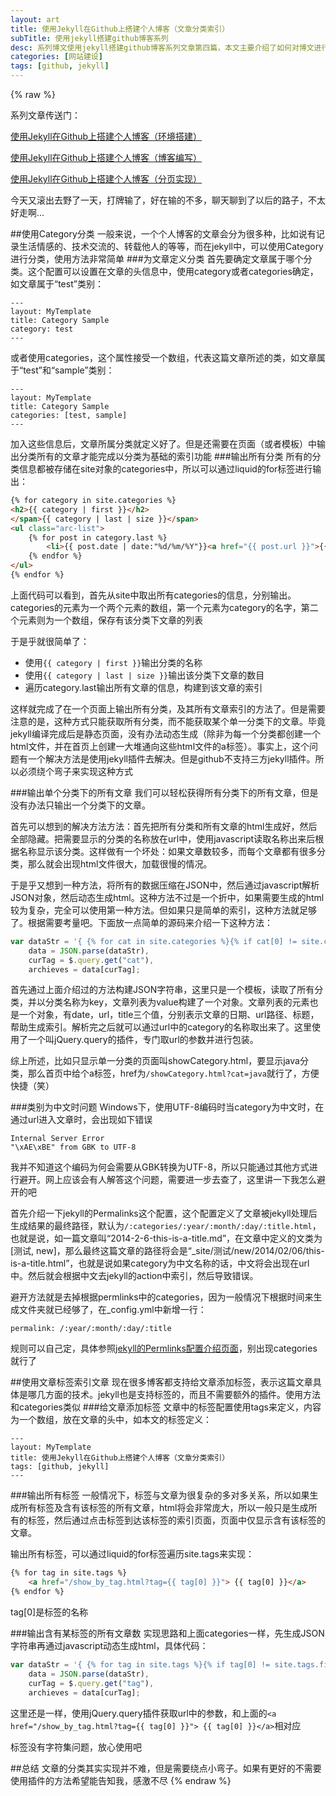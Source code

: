 ```yaml
---
layout: art
title: 使用Jekyll在Github上搭建个人博客（文章分类索引）
subTitle: 使用jekyll搭建github博客系列
desc: 系列博文使用jekyll搭建github博客系列文章第四篇，本文主要介绍了如何对博文进行分类及添加标签，并根据分类和标签进行索引
categories: [网站建设]
tags: [github, jekyll]
---
```

{% raw %}

系列文章传送门：

[使用Jekyll在Github上搭建个人博客（环境搭建）](http://lingyu.wang#/art/blog/2014/01/25/jekyll-1/)

[使用Jekyll在Github上搭建个人博客（博客编写）](http://lingyu.wang#/art/blog/2014/01/27/jekyll-2/)

[使用Jekyll在Github上搭建个人博客（分页实现）](http://lingyu.wang#/art/blog/2014/02/06/jekyll-3/)

今天又滚出去野了一天，打牌输了，好在输的不多，聊天聊到了以后的路子，不太好走啊...

##使用Category分类
一般来说，一个个人博客的文章会分为很多种，比如说有记录生活情感的、技术交流的、转载他人的等等，而在jekyll中，可以使用Category进行分类，使用方法非常简单
###为文章定义分类
首先要确定文章属于哪个分类。这个配置可以设置在文章的头信息中，使用category或者categories确定，如文章属于“test”类别：
```
---
layout: MyTemplate
title: Category Sample
category: test
---
```
或者使用categories，这个属性接受一个数组，代表这篇文章所述的类，如文章属于“test”和“sample”类别：
```
---
layout: MyTemplate
title: Category Sample
categories: [test, sample]
---
```
加入这些信息后，文章所属分类就定义好了。但是还需要在页面（或者模板）中输出分类所有的文章才能完成以分类为基础的索引功能
###输出所有分类
所有的分类信息都被存储在site对象的categories中，所以可以通过liquid的for标签进行输出：
```html
{% for category in site.categories %}
<h2>{{ category | first }}</h2>
</span>{{ category | last | size }}</span>
<ul class="arc-list">
    {% for post in category.last %}
        <li>{{ post.date | date:"%d/%m/%Y"}}<a href="{{ post.url }}">{{ post.title }}</a></li>
    {% endfor %}
</ul>
{% endfor %}
```
上面代码可以看到，首先从site中取出所有categories的信息，分别输出。categories的元素为一个两个元素的数组，第一个元素为category的名字，第二个元素则为一个数组，保存有该分类下文章的列表

于是乎就很简单了：
*  使用```{{ category | first }}```输出分类的名称
*  使用```{{ category | last | size }}```输出该分类下文章的数目
*  遍历category.last输出所有文章的信息，构建到该文章的索引

这样就完成了在一个页面上输出所有分类，及其所有文章索引的方法了。但是需要注意的是，这种方式只能获取所有分类，而不能获取某个单一分类下的文章。毕竟jekyll编译完成后是静态页面，没有办法动态生成（除非为每一个分类都创建一个html文件，并在首页上创建一大堆通向这些html文件的a标签）。事实上，这个问题有一个解决方法是使用jekyll插件去解决。但是github不支持三方jekyll插件。所以必须绕个弯子来实现这种方式

###输出单个分类下的所有文章
我们可以轻松获得所有分类下的所有文章，但是没有办法只输出一个分类下的文章。

首先可以想到的解决方法方法：首先把所有分类和所有文章的html生成好，然后全部隐藏。把需要显示的分类的名称放在url中，使用javascript读取名称出来后根据名称显示该分类。这样做有一个坏处：如果文章数较多，而每个文章都有很多分类，那么就会出现html文件很大，加载很慢的情况。

于是乎又想到一种方法，将所有的数据压缩在JSON中，然后通过javascript解析JSON对象，然后动态生成html。这种方法不过是一个折中，如果需要生成的html较为复杂，完全可以使用第一种方法。但如果只是简单的索引，这种方法就足够了。根据需要考量吧。下面放一点简单的源码来介绍一下这种方法：
```javascript
var dataStr = '{ {% for cat in site.categories %}{% if cat[0] != site.categories.first[0] %},{% endif %}"{{ cat[0] }}":[{% for post in cat[1] %}{% if post != cat[1].first %},{% endif %}{"url":"{{post.url}}", "title":"{{post.title}}", "date":"{{post.date | date:"%d/%m/%Y"}}"}{% endfor %}]{% endfor %} }',
    data = JSON.parse(dataStr),
    curTag = $.query.get("cat"),
    archieves = data[curTag];
```
首先通过上面介绍过的方法构建JSON字符串，这里只是一个模板，读取了所有分类，并以分类名称为key，文章列表为value构建了一个对象。文章列表的元素也是一个对象，有date，url，title三个值，分别表示文章的日期、url路径、标题，帮助生成索引。解析完之后就可以通过url中的category的名称取出来了。这里使用了一个叫jQuery.query的插件，专门取url的参数并进行包装。

综上所述，比如只显示单一分类的页面叫showCategory.html，要显示java分类，那么首页中给个a标签，href为```/showCategory.html?cat=java```就行了，方便快捷（笑）

###类别为中文时问题
Windows下，使用UTF-8编码时当category为中文时，在通过url进入文章时，会出现如下错误
```
Internal Server Error
"\xAE\xBE" from GBK to UTF-8
```
我并不知道这个编码为何会需要从GBK转换为UTF-8，所以只能通过其他方式进行避开。网上应该会有人解答这个问题，需要进一步去查了，这里讲一下我怎么避开的吧

首先介绍一下jekyll的Permalinks这个配置，这个配置定义了文章被jekyll处理后生成结果的最终路径，默认为```/:categories/:year/:month/:day/:title.html```，也就是说，如一篇文章叫“2014-2-6-this-is-a-title.md”，在文章中定义的文类为\[测试, new\]，那么最终这篇文章的路径将会是“\_site/测试/new/2014/02/06/this-is-a-title.html”，也就是说如果category为中文名称的话，中文将会出现在url中。然后就会根据中文去jekyll的action中索引，然后导致错误。

避开方法就是去掉根据permlinks中的categories，因为一般情况下根据时间来生成文件夹就已经够了，在\_config.yml中新增一行：
```
permalink: /:year/:month/:day/:title
```
规则可以自己定，具体参照[jekyll的Permlinks配置介绍页面](http://jekyllrb.com/docs/permalinks/)，别出现categories就行了

##使用文章标签索引文章
现在很多博客都支持给文章添加标签，表示这篇文章具体是哪几方面的技术。jekyll也是支持标签的，而且不需要额外的插件。使用方法和categories类似
###给文章添加标签
文章中的标签配置使用tags来定义，内容为一个数组，放在文章的头中，如本文的标签定义：
```
---
layout: MyTemplate
title: 使用Jekyll在Github上搭建个人博客（文章分类索引）
tags: [github, jekyll]
---
```
###输出所有标签
一般情况下，标签与文章为很复杂的多对多关系，所以如果生成所有标签及含有该标签的所有文章，html将会非常庞大，所以一般只是生成所有的标签，然后通过点击标签到达该标签的索引页面，页面中仅显示含有该标签的文章。

输出所有标签，可以通过liquid的for标签遍历site.tags来实现：
```html
{% for tag in site.tags %}
    <a href="/show_by_tag.html?tag={{ tag[0] }}"> {{ tag[0] }}</a>
{% endfor %}
```
tag\[0\]是标签的名称

###输出含有某标签的所有文章数
实现思路和上面categories一样，先生成JSON字符串再通过javascript动态生成html，具体代码：
```javascript
var dataStr = '{ {% for tag in site.tags %}{% if tag[0] != site.tags.first[0] %},{% endif %}"{{ tag[0] }}":[{% for post in tag[1] %}{% if post != tag[1].first %},{% endif %}{"url":"{{post.url}}", "title":"{{post.title}}", "date":"{{post.date | date:"%d/%m/%Y"}}"}{% endfor %}]{% endfor %} }',
    data = JSON.parse(dataStr),
    curTag = $.query.get("tag"),
    archieves = data[curTag];
```
这里还是一样，使用jQuery.query插件获取url中的参数，和上面的```<a href="/show_by_tag.html?tag={{ tag[0] }}"> {{ tag[0] }}</a>```相对应

标签没有字符集问题，放心使用吧

##总结
文章的分类其实实现并不难，但是需要绕点小弯子。如果有更好的不需要使用插件的方法希望能告知我，感激不尽
{% endraw %}